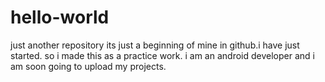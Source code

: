 # hello-world
just another repository
its just a beginning of mine in github.i have just started.
so i made this as a practice work.
i am an android developer and i am soon going to upload my projects.
